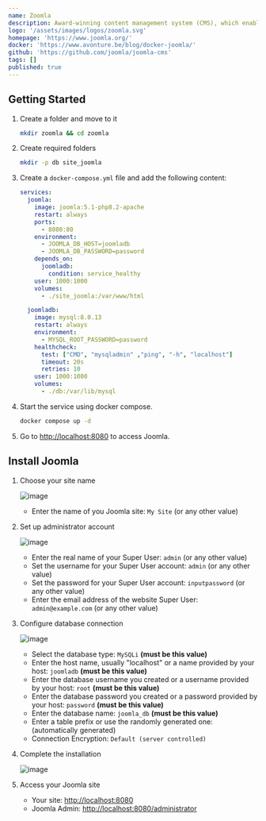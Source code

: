 ```yaml
---
name: Zoomla
description: Award-winning content management system (CMS), which enables you to build web sites and powerful online applications.
logo: '/assets/images/logos/zoomla.svg'
homepage: 'https://www.joomla.org/'
docker: 'https://www.avonture.be/blog/docker-joomla/'
github: 'https://github.com/joomla/joomla-cms'
tags: []
published: true
---
```


## Getting Started

1. Create a folder and move to it
    ```bash
    mkdir zoomla && cd zoomla
    ```
2. Create required folders
    ```bash
    mkdir -p db site_joomla
    ```
3. Create a `docker-compose.yml` file and add the following content:
    ```yaml [docker-compose.yml]
    services:
      joomla:
        image: joomla:5.1-php8.2-apache
        restart: always
        ports:
          - 8080:80
        environment:
          - JOOMLA_DB_HOST=joomladb
          - JOOMLA_DB_PASSWORD=password
        depends_on:
          joomladb:
            condition: service_healthy
        user: 1000:1000
        volumes:
          - ./site_joomla:/var/www/html

      joomladb:
        image: mysql:8.0.13
        restart: always
        environment:
          - MYSQL_ROOT_PASSWORD=password
        healthcheck:
          test: ["CMD", "mysqladmin" ,"ping", "-h", "localhost"]
          timeout: 20s
          retries: 10
        user: 1000:1000
        volumes:
          - ./db:/var/lib/mysql
    ```
4. Start the service using docker compose.
    ```bash
    docker compose up -d
    ```
5. Go to [http://localhost:8080](http://localhost:8080) to access Joomla.

## Install Joomla
1. Choose your site name

    ![image](/assets/images/guides/zoomla/joomla_guide_01.png)
    - Enter the name of you Joomla site: `My Site` (or any other value)
2. Set up administrator account

    ![image](/assets/images/guides/zoomla/joomla_guide_02.png)
    - Enter the real name of your Super User: `admin`  (or any other value)
    - Set the username for your Super User account: `admin` (or any other value)
    - Set the password for your Super User account: `inputpassword` (or any other value)
    - Enter the email address of the website Super User: `admin@example.com` (or any other value)
3. Configure database connection

    ![image](/assets/images/guides/zoomla/joomla_guide_03.png)
    - Select the database type: `MySQLi` **(must be this value)**
    - Enter the host name, usually "localhost" or a name provided by your host: `joomladb` **(must be this value)**
    - Enter the database username you created or a username provided by your host: `root` **(must be this value)**
    - Enter the database password you created or a password provided by your host: `password` **(must be this value)**
    - Enter the database name: `joomla_db` **(must be this value)**
    - Enter a table prefix or use the randomly generated one: (automatically generated)
    - Connection Encryption: `Default (server controlled)`
4. Complete the installation

    ![image](/assets/images/guides/zoomla/joomla_guide_04.png)
5. Access your Joomla site
    - Your site: [http://localhost:8080](http://localhost:8080)
    - Joomla Admin: [http://localhost:8080/administrator](http://localhost:8080/administrator)
